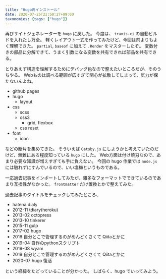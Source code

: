 ```yaml
---
title: "Hugo再インストール"
date: 2020-07-25T22:50:27+09:00
taxonomies: {tags: ["hugo"]}
---
```


再びサイトジェネレーターを `hugo` に戻した。
今度は、 `travis-ci` の自動ビルドを入れたし万全。
軽くレイアウト一式を作ってみたけど、今回は前よりもよく理解できた。
`partial`, `baseof` に加えて `.Render` をマスターしたぞ。
変数付きの部品に分解できて、うまく引数になる変数を共有できれば部品を共有できる。

とりあえず構造を理解するためにデバッグ色なので整えたいところだが、そのうちやる。
Webものは調べる範囲が広すぎて関心が拡散してしまって、気力が保たないんよね。

* github pages
* hugo
    * layout
* css
    * scss
    * css3
        * grid, flexbox
    * css reset
* font
    * icon

などの断片を集めてきた。
そういえば `Gatsby.js` にしようかと考えていたのだけど、無難にある程度知っている `hugo` にした。
Web方面は付け焼刃なので、あまり必要な知識が増えすぎても手に負えない。
今回の hugo 作業では `node.js` には触れずにすんでいるので、いい塩梅というものである。

一応過去記事をインポートしてみたが、雑多なフォーマットでできているのであまり互換性がなかった。
`frontmatter` だけ置換とかで整えてみた。

過去記事のタイトルをチェックしてみたところ、

* hatena dialy
* 2012-11 tdiary(heroku)
* 2013-02 octopress
* 2013-10 tinkerer
* 2015-11 gulp
* 2017-02 hugo
* 2018 自分とこで管理するのがめんどくさくて Qiitaとかに
* 2019-04 自作のpythonスクリプト
* 2019-08 wyam
* 2019 自分とこで管理するのがめんどくさくて Qiitaとかに
* 2020-07 hugo 復活

という経緯をたどっていることが分かった。
しばらく、hugo でいってみよう。
